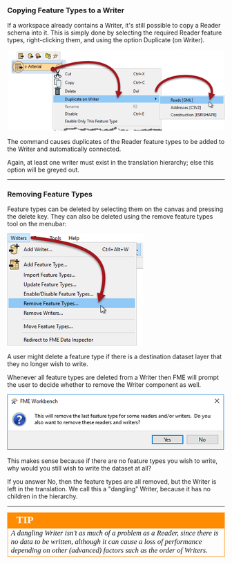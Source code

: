### Copying Feature Types to a Writer ###
If a workspace already contains a Writer, it's still possible to copy a Reader schema into it. This is simply done by selecting the required Reader feature types, right-clicking them, and using the option Duplicate (on Writer).

![](./Images/Img4.063.DuplicateOnWriter.png)

The command causes duplicates of the Reader feature types to be added to the Writer and automatically connected.

Again, at least one writer must exist in the translation hierarchy; else this option will be greyed out.

---

### Removing Feature Types ###
Feature types can be deleted by selecting them on the canvas and pressing the delete key. They can also be deleted using the remove feature types tool on the menubar:

![](./Images/Img4.064.RemoveFeatureTypesMenubar.png)

A user might delete a feature type if there is a destination dataset layer that they no longer wish to write.

Whenever all feature types are deleted from a Writer then FME will prompt the user to decide whether to remove the Writer component as well.

![](./Images/Img4.030.ReaderFeatureTypeRemoveWriter.png)

This makes sense because if there are no feature types you wish to write, why would you still wish to write the dataset at all?

If you answer No, then the feature types are all removed, but the Writer is left in the translation. We call this a "dangling” Writer, because it has no children in the hierarchy.

---

<!--Tip Section--> 

<table style="border-spacing: 0px">
<tr>
<td style="vertical-align:middle;background-color:darkorange;border: 2px solid darkorange">
<i class="fa fa-info-circle fa-lg fa-pull-left fa-fw" style="color:white;padding-right: 12px;vertical-align:text-top"></i>
<span style="color:white;font-size:x-large;font-weight: bold;font-family:serif">TIP</span>
</td>
</tr>

<tr>
<td style="border: 1px solid darkorange">
<span style="font-family:serif; font-style:italic; font-size:larger">
A dangling Writer isn’t as much of a problem as a Reader, since there is no data to be written, although it can cause a loss of performance depending on other (advanced) factors such as the order of Writers.
</span>
</td>
</tr>
</table>
